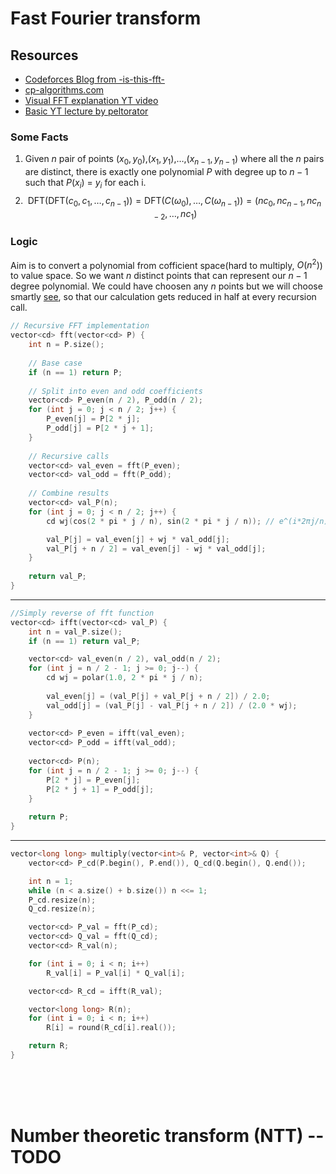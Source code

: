 # Fast Fourier transform

## Resources

- [Codeforces Blog from -is-this-fft-](https://codeforces.com/blog/entry/111371)
- [cp-algorithms.com](https://cp-algorithms.com/algebra/fft.html)
- [Visual FFT explanation YT video](https://www.youtube.com/watch?v=h7apO7q16V0)
- [Basic YT lecture by peltorator](https://codeforces.com/blog/entry/143282)


### Some Facts
1) Given $n$ pair of points $(x_0, y_0)$,$(x_1, y_1)$,…,$(x_{n-1}, y_{n-1})$
 where all the $n$ pairs are distinct, there is exactly one polynomial $P$
 with degree up to $n−1$
 such that $P(x_i$) = $y_i$ for each i.
2) $$
   \text{DFT}\Big(\text{DFT}(c_0, c_1, \dots, c_{n-1})\Big) = \text{DFT}\big(C(\omega_0), \dots, C(\omega_{n-1})\big) = (n c_0, n c_{n-1}, n c_{n-2}, \dots, n c_1)
   $$

### Logic

Aim is to convert a polynomial from cofficient space(hard to multiply, $O(n^2)$) to value space. So we want $n$ distinct points that can represent our $n-1$ degree polynomial. We could have choosen any $n$ points but we will choose smartly [see](https://youtu.be/h7apO7q16V0?si=aw0ZFYsZaYSc-XWC&t=1051), so that our calculation gets reduced in half at every recursion call.


```cpp
// Recursive FFT implementation
vector<cd> fft(vector<cd> P) {
    int n = P.size();
    
    // Base case
    if (n == 1) return P;
    
    // Split into even and odd coefficients
    vector<cd> P_even(n / 2), P_odd(n / 2);
    for (int j = 0; j < n / 2; j++) {
        P_even[j] = P[2 * j];
        P_odd[j] = P[2 * j + 1];
    }
    
    // Recursive calls
    vector<cd> val_even = fft(P_even);
    vector<cd> val_odd = fft(P_odd);
    
    // Combine results
    vector<cd> val_P(n);
    for (int j = 0; j < n / 2; j++) {
        cd wj(cos(2 * pi * j / n), sin(2 * pi * j / n)); // e^(i*2πj/n)

        val_P[j] = val_even[j] + wj * val_odd[j];
        val_P[j + n / 2] = val_even[j] - wj * val_odd[j];
    }
    
    return val_P;
}
```
---
```cpp
//Simply reverse of fft function
vector<cd> ifft(vector<cd> val_P) {
    int n = val_P.size();
    if (n == 1) return val_P;

    vector<cd> val_even(n / 2), val_odd(n / 2);
    for (int j = n / 2 - 1; j >= 0; j--) {
        cd wj = polar(1.0, 2 * pi * j / n);
        
        val_even[j] = (val_P[j] + val_P[j + n / 2]) / 2.0;
        val_odd[j] = (val_P[j] - val_P[j + n / 2]) / (2.0 * wj);
    }
    
    vector<cd> P_even = ifft(val_even);
    vector<cd> P_odd = ifft(val_odd);
    
    vector<cd> P(n);
    for (int j = n / 2 - 1; j >= 0; j--) {
        P[2 * j] = P_even[j];
        P[2 * j + 1] = P_odd[j];
    }
    
    return P;
}
```
---
```cpp
vector<long long> multiply(vector<int>& P, vector<int>& Q) {
    vector<cd> P_cd(P.begin(), P.end()), Q_cd(Q.begin(), Q.end());

    int n = 1;
    while (n < a.size() + b.size()) n <<= 1;
    P_cd.resize(n);
    Q_cd.resize(n);

    vector<cd> P_val = fft(P_cd);
    vector<cd> Q_val = fft(Q_cd);
    vector<cd> R_val(n);

    for (int i = 0; i < n; i++)
        R_val[i] = P_val[i] * Q_val[i];

    vector<cd> R_cd = ifft(R_val);

    vector<long long> R(n);
    for (int i = 0; i < n; i++)
        R[i] = round(R_cd[i].real());

    return R;
}
```
<br />
<br />
<br />

# Number theoretic transform (NTT) -- TODO